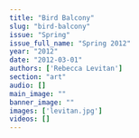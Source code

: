 ```yaml
---
title: "Bird Balcony"
slug: "bird-balcony"
issue: "Spring"
issue_full_name: "Spring 2012"
year: "2012"
date: "2012-03-01"
authors: ['Rebecca Levitan']
section: "art"
audio: []
main_image: ""
banner_image: ""
images: ['levitan.jpg']
videos: []
---
```

